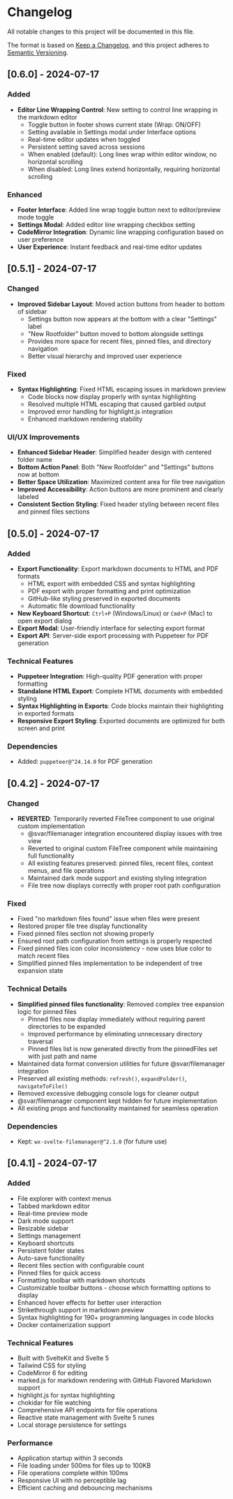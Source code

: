 # Changelog

All notable changes to this project will be documented in this file.

The format is based on [Keep a Changelog](https://keepachangelog.com/en/1.0.0/),
and this project adheres to [Semantic Versioning](https://semver.org/spec/v2.0.0.html).

## [0.6.0] - 2024-07-17

### Added
- **Editor Line Wrapping Control**: New setting to control line wrapping in the markdown editor
  - Toggle button in footer shows current state (Wrap: ON/OFF)
  - Setting available in Settings modal under Interface options
  - Real-time editor updates when toggled
  - Persistent setting saved across sessions
  - When enabled (default): Long lines wrap within editor window, no horizontal scrolling
  - When disabled: Long lines extend horizontally, requiring horizontal scrolling

### Enhanced
- **Footer Interface**: Added line wrap toggle button next to editor/preview mode toggle
- **Settings Modal**: Added editor line wrapping checkbox setting
- **CodeMirror Integration**: Dynamic line wrapping configuration based on user preference
- **User Experience**: Instant feedback and real-time editor updates

## [0.5.1] - 2024-07-17

### Changed
- **Improved Sidebar Layout**: Moved action buttons from header to bottom of sidebar
  - Settings button now appears at the bottom with a clear "Settings" label
  - "New Rootfolder" button moved to bottom alongside settings
  - Provides more space for recent files, pinned files, and directory navigation
  - Better visual hierarchy and improved user experience

### Fixed
- **Syntax Highlighting**: Fixed HTML escaping issues in markdown preview
  - Code blocks now display properly with syntax highlighting
  - Resolved multiple HTML escaping that caused garbled output
  - Improved error handling for highlight.js integration
  - Enhanced markdown rendering stability

### UI/UX Improvements
- **Enhanced Sidebar Header**: Simplified header design with centered folder name
- **Bottom Action Panel**: Both "New Rootfolder" and "Settings" buttons now at bottom
- **Better Space Utilization**: Maximized content area for file tree navigation
- **Improved Accessibility**: Action buttons are more prominent and clearly labeled
- **Consistent Section Styling**: Fixed header styling between recent files and pinned files sections

## [0.5.0] - 2024-07-17

### Added
- **Export Functionality**: Export markdown documents to HTML and PDF formats
  - HTML export with embedded CSS and syntax highlighting
  - PDF export with proper formatting and print optimization
  - GitHub-like styling preserved in exported documents
  - Automatic file download functionality
- **New Keyboard Shortcut**: `Ctrl+P` (Windows/Linux) or `Cmd+P` (Mac) to open export dialog
- **Export Modal**: User-friendly interface for selecting export format
- **Export API**: Server-side export processing with Puppeteer for PDF generation

### Technical Features
- **Puppeteer Integration**: High-quality PDF generation with proper formatting
- **Standalone HTML Export**: Complete HTML documents with embedded styling
- **Syntax Highlighting in Exports**: Code blocks maintain their highlighting in exported formats
- **Responsive Export Styling**: Exported documents are optimized for both screen and print

### Dependencies
- Added: `puppeteer@^24.14.0` for PDF generation

## [0.4.2] - 2024-07-17

### Changed
- **REVERTED**: Temporarily reverted FileTree component to use original custom implementation
  - @svar/filemanager integration encountered display issues with tree view
  - Reverted to original custom FileTree component while maintaining full functionality
  - All existing features preserved: pinned files, recent files, context menus, and file operations
  - Maintained dark mode support and existing styling integration
  - File tree now displays correctly with proper root path configuration

### Fixed
- Fixed "no markdown files found" issue when files were present
- Restored proper file tree display functionality
- Fixed pinned files section not showing properly
- Ensured root path configuration from settings is properly respected
- Fixed pinned files icon color inconsistency - now uses blue color to match recent files
- Simplified pinned files implementation to be independent of tree expansion state

### Technical Details
- **Simplified pinned files functionality**: Removed complex tree expansion logic for pinned files
  - Pinned files now display immediately without requiring parent directories to be expanded
  - Improved performance by eliminating unnecessary directory traversal
  - Pinned files list is now generated directly from the pinnedFiles set with just path and name
- Maintained data format conversion utilities for future @svar/filemanager integration
- Preserved all existing methods: `refresh()`, `expandFolder()`, `navigateToFile()`
- Removed excessive debugging console logs for cleaner output
- @svar/filemanager component kept hidden for future implementation
- All existing props and functionality maintained for seamless operation

### Dependencies
- Kept: `wx-svelte-filemanager@^2.1.0` (for future use)

## [0.4.1] - 2024-07-17

### Added
- File explorer with context menus
- Tabbed markdown editor
- Real-time preview mode
- Dark mode support
- Resizable sidebar
- Settings management
- Keyboard shortcuts
- Persistent folder states
- Auto-save functionality
- Recent files section with configurable count
- Pinned files for quick access
- Formatting toolbar with markdown shortcuts
- Customizable toolbar buttons - choose which formatting options to display
- Enhanced hover effects for better user interaction
- Strikethrough support in markdown preview
- Syntax highlighting for 190+ programming languages in code blocks
- Docker containerization support

### Technical Features
- Built with SvelteKit and Svelte 5
- Tailwind CSS for styling
- CodeMirror 6 for editing
- marked.js for markdown rendering with GitHub Flavored Markdown support
- highlight.js for syntax highlighting
- chokidar for file watching
- Comprehensive API endpoints for file operations
- Reactive state management with Svelte 5 runes
- Local storage persistence for settings

### Performance
- Application startup within 3 seconds
- File loading under 500ms for files up to 100KB
- File operations complete within 100ms
- Responsive UI with no perceptible lag
- Efficient caching and debouncing mechanisms